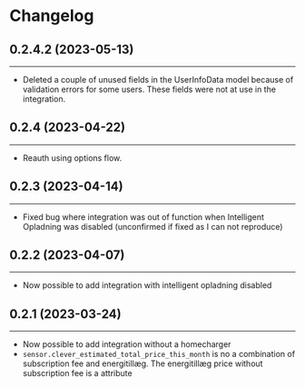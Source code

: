 # Changelog

## 0.2.4.2 (2023-05-13)
---
 - Deleted a couple of unused fields in the UserInfoData model because of validation errors for some users. These fields were not at use in the integration.

## 0.2.4 (2023-04-22)
---
 - Reauth using options flow.

## 0.2.3 (2023-04-14)
---
 - Fixed bug where integration was out of function when Intelligent Opladning was disabled (unconfirmed if fixed as I can not reproduce)

## 0.2.2 (2023-04-07)
---
 - Now possible to add integration with intelligent opladning disabled

## 0.2.1 (2023-03-24)
---
 - Now possible to add integration without a homecharger
 - `sensor.clever_estimated_total_price_this_month` is no a combination of subscription fee and energitillæg. The energitillæg price without subscription fee is a attribute
